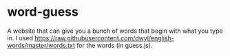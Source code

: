 # word-guess
A website that can give you a bunch of words that begin with what you type in.
I used https://raw.githubusercontent.com/dwyl/english-words/master/words.txt for the words (in guess.js).
